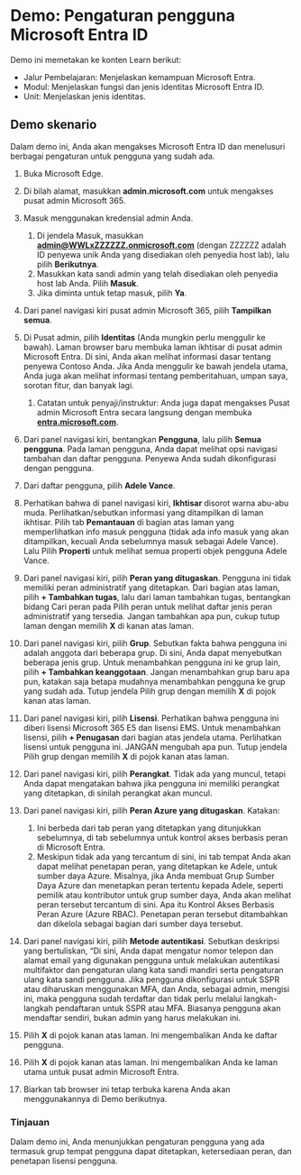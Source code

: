 <!---
---
Demo: Judul: 'Menjelajahi Pengaturan Pengguna Microsoft Entra ID' Jalur/Modul/Unit Pembelajaran: 'Jalur Pembelajaran: Menjelaskan kemampuan Microsoft Entra; Modul 1: Menjelaskan fungsi dan jenis identitas Microsoft Entra ID; Unit 3: Menjelaskan jenis identitas Microsoft Entra'
---
--->

# Demo: Pengaturan pengguna Microsoft Entra ID

Demo ini memetakan ke konten Learn berikut:

- Jalur Pembelajaran: Menjelaskan kemampuan Microsoft Entra.
- Modul: Menjelaskan fungsi dan jenis identitas Microsoft Entra ID.
- Unit: Menjelaskan jenis identitas.

## Demo skenario

Dalam demo ini, Anda akan mengakses Microsoft Entra ID dan menelusuri berbagai pengaturan untuk pengguna yang sudah ada.

1. Buka Microsoft Edge.

1. Di bilah alamat, masukkan **admin.microsoft.com** untuk mengakses pusat admin Microsoft 365.

1. Masuk menggunakan kredensial admin Anda.
    1. Di jendela Masuk, masukkan **admin@WWLxZZZZZZ.onmicrosoft.com** (dengan ZZZZZZ adalah ID penyewa unik Anda yang disediakan oleh penyedia host lab), lalu pilih **Berikutnya**.
    1. Masukkan kata sandi admin yang telah disediakan oleh penyedia host lab Anda. Pilih **Masuk**.
    1. Jika diminta untuk tetap masuk, pilih **Ya**.

1. Dari panel navigasi kiri pusat admin Microsoft 365, pilih **Tampilkan semua**.

1. Di Pusat admin, pilih **Identitas** (Anda mungkin perlu menggulir ke bawah).  Laman browser baru membuka laman ikhtisar di pusat admin Microsoft Entra. Di sini, Anda akan melihat informasi dasar tentang penyewa Contoso Anda. Jika Anda menggulir ke bawah jendela utama, Anda juga akan melihat informasi tentang pemberitahuan, umpan saya, sorotan fitur, dan banyak lagi.  
    1. Catatan untuk penyaji/instruktur: Anda juga dapat mengakses Pusat admin Microsoft Entra secara langsung dengan membuka **[entra.microsoft.com](https://entra.microsoft.com)**.

1. Dari panel navigasi kiri, bentangkan **Pengguna**, lalu pilih **Semua pengguna**.  Pada laman pengguna, Anda dapat melihat opsi navigasi tambahan dan daftar pengguna. Penyewa Anda sudah dikonfigurasi dengan pengguna.

1. Dari daftar pengguna, pilih **Adele Vance**.

1. Perhatikan bahwa di panel navigasi kiri, **Ikhtisar** disorot warna abu-abu muda.  Perlihatkan/sebutkan informasi yang ditampilkan di laman ikhtisar.  Pilih tab **Pemantauan** di bagian atas laman yang memperlihatkan info masuk pengguna (tidak ada info masuk yang akan ditampilkan, kecuali Anda sebelumnya masuk sebagai Adele Vance).  Lalu Pilih **Properti** untuk melihat semua properti objek pengguna Adele Vance.

1. Dari panel navigasi kiri, pilih **Peran yang ditugaskan**.  Pengguna ini tidak memiliki peran administratif yang ditetapkan.  Dari bagian atas laman, pilih **+ Tambahkan tugas**, lalu dari laman tambahkan tugas, bentangkan bidang Cari peran pada Pilih peran untuk melihat daftar jenis peran administratif yang tersedia.  Jangan tambahkan apa pun, cukup tutup laman dengan memilih **X** di kanan atas laman.

1. Dari panel navigasi kiri, pilih **Grup**.  Sebutkan fakta bahwa pengguna ini adalah anggota dari beberapa grup.  Di sini, Anda dapat menyebutkan beberapa jenis grup.  Untuk menambahkan pengguna ini ke grup lain, pilih **+ Tambahkan keanggotaan**.  Jangan menambahkan grup baru apa pun, katakan saja betapa mudahnya menambahkan pengguna ke grup yang sudah ada. Tutup jendela Pilih grup dengan memilih **X** di pojok kanan atas laman.

1. Dari panel navigasi kiri, pilih **Lisensi**. Perhatikan bahwa pengguna ini diberi lisensi Microsoft 365 E5 dan lisensi EMS.  Untuk menambahkan lisensi, pilih **+ Penugasan** dari bagian atas jendela utama.  Perlihatkan lisensi untuk pengguna ini. JANGAN mengubah apa pun.  Tutup jendela Pilih grup dengan memilih **X** di pojok kanan atas laman.

1. Dari panel navigasi kiri, pilih **Perangkat**.  Tidak ada yang muncul, tetapi Anda dapat mengatakan bahwa jika pengguna ini memiliki perangkat yang ditetapkan, di sinilah perangkat akan muncul.

1. Dari panel navigasi kiri, pilih **Peran Azure yang ditugaskan**.  Katakan:
    1. Ini berbeda dari tab peran yang ditetapkan yang ditunjukkan sebelumnya, di tab sebelumnya untuk kontrol akses berbasis peran di Microsoft Entra.
    1. Meskipun tidak ada yang tercantum di sini, ini tab tempat Anda akan dapat melihat penetapan peran, yang ditetapkan ke Adele, untuk sumber daya Azure. Misalnya, jika Anda membuat Grup Sumber Daya Azure dan menetapkan peran tertentu kepada Adele, seperti pemilik atau kontributor untuk grup sumber daya, Anda akan melihat peran tersebut tercantum di sini. Apa itu Kontrol Akses Berbasis Peran Azure (Azure RBAC). Penetapan peran tersebut ditambahkan dan dikelola sebagai bagian dari sumber daya tersebut.

1. Dari panel navigasi kiri, pilih **Metode autentikasi**.  Sebutkan deskripsi yang bertuliskan, “Di sini, Anda dapat mengatur nomor telepon dan alamat email yang digunakan pengguna untuk melakukan autentikasi multifaktor dan pengaturan ulang kata sandi mandiri serta pengaturan ulang kata sandi pengguna. Jika pengguna dikonfigurasi untuk SSPR atau diharuskan menggunakan MFA, dan Anda, sebagai admin, mengisi ini, maka pengguna sudah terdaftar dan tidak perlu melalui langkah-langkah pendaftaran untuk SSPR atau MFA.  Biasanya pengguna akan mendaftar sendiri, bukan admin yang harus melakukan ini.

1. Pilih **X** di pojok kanan atas laman. Ini mengembalikan Anda ke daftar pengguna.

1. Pilih **X** di pojok kanan atas laman. Ini mengembalikan Anda ke laman utama untuk pusat admin Microsoft Entra.

1. Biarkan tab browser ini tetap terbuka karena Anda akan menggunakannya di Demo berikutnya.

### Tinjauan

Dalam demo ini, Anda menunjukkan pengaturan pengguna yang ada termasuk grup tempat pengguna dapat ditetapkan, ketersediaan peran, dan penetapan lisensi pengguna.
